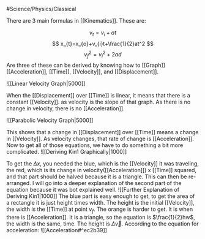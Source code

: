 #Science/Physics/Classical 

There are 3 main formulas in [[Kinematics]]. These are:

$$
v_{t}= v_{i} + at
$$
$$
x_{t}=x_{o}+v_{i}t+\frac{1}{2}at^2
$$
$$
v_{f}^2 = v_{i}^2 + 2ad
$$
Are three of these can be derived by knowing how to [[Graph]] [[Acceleration]], [[Time]], [[Velocity]], and [[Displacement]]. 

![[Linear Velocity Graph|5000]]

When the [[Displacement]] over [[Time]] is linear, it means that there is a constant [[Velocity]]. as velocity is the slope of that graph. As there is no change in velocity, there is no [[Acceleration]].

![[Parabolic Velocity Graph|5000]]

This shows that a change in [[Displacement]] over [[Time]] means a change in [[Velocity]]. As velocity changes, that rate of change is [[Acceleration]]. Now to get all of those equations, we have to do something a bit more complicated. 
![[Deriving Kin1 Graphically|1000]]

To get the $\Delta x$, you needed the blue, which is the [[Velocity]] it was traveling, the red, which is its change in velocity([[Acceleration]]) x [[Time]] squared, and that part should be halved because it is a triangle. This can then be re-arranged. 
I will go into a deeper explanation of the second part of the equation because it was bot explained well. 
![[Further Explanation of Deriving Kin1|1000]]
The blue part is easy enough to get, to get the area of a rectangle it is just height times width. The height is the initial [[Velocity]], the width is the [[Time]] at point $v_{f}$. The orange is harder to get. It is when there is [[Acceleration]]. It is a triangle, so the equation is $\frac{1}{2}hw$, the width is the same, time. The height is $\Delta \vec{v}$. According to the equation for acceleration:
![[Acceleration#^ec2b39]]
